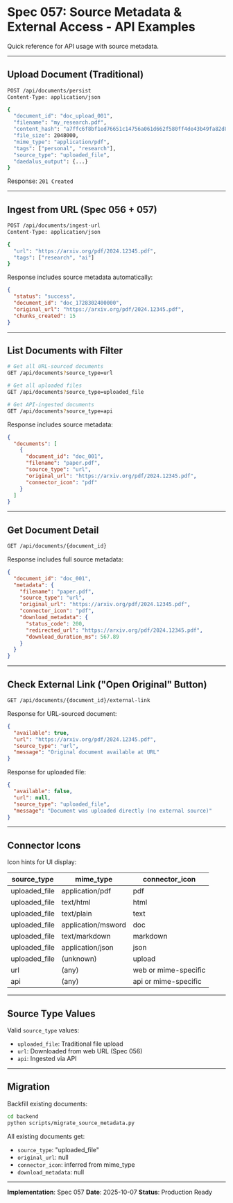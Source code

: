 # Spec 057: Source Metadata & External Access - API Examples

Quick reference for API usage with source metadata.

---

## Upload Document (Traditional)

```bash
POST /api/documents/persist
Content-Type: application/json

{
  "document_id": "doc_upload_001",
  "filename": "my_research.pdf",
  "content_hash": "a7ffc6f8bf1ed76651c14756a061d662f580ff4de43b49fa82d80a4b80f8434a",
  "file_size": 2048000,
  "mime_type": "application/pdf",
  "tags": ["personal", "research"],
  "source_type": "uploaded_file",
  "daedalus_output": {...}
}
```

Response: `201 Created`

---

## Ingest from URL (Spec 056 + 057)

```bash
POST /api/documents/ingest-url
Content-Type: application/json

{
  "url": "https://arxiv.org/pdf/2024.12345.pdf",
  "tags": ["research", "ai"]
}
```

Response includes source metadata automatically:
```json
{
  "status": "success",
  "document_id": "doc_1728302400000",
  "original_url": "https://arxiv.org/pdf/2024.12345.pdf",
  "chunks_created": 15
}
```

---

## List Documents with Filter

```bash
# Get all URL-sourced documents
GET /api/documents?source_type=url

# Get all uploaded files
GET /api/documents?source_type=uploaded_file

# Get API-ingested documents
GET /api/documents?source_type=api
```

Response includes source metadata:
```json
{
  "documents": [
    {
      "document_id": "doc_001",
      "filename": "paper.pdf",
      "source_type": "url",
      "original_url": "https://arxiv.org/pdf/2024.12345.pdf",
      "connector_icon": "pdf"
    }
  ]
}
```

---

## Get Document Detail

```bash
GET /api/documents/{document_id}
```

Response includes full source metadata:
```json
{
  "document_id": "doc_001",
  "metadata": {
    "filename": "paper.pdf",
    "source_type": "url",
    "original_url": "https://arxiv.org/pdf/2024.12345.pdf",
    "connector_icon": "pdf",
    "download_metadata": {
      "status_code": 200,
      "redirected_url": "https://arxiv.org/pdf/2024.12345.pdf",
      "download_duration_ms": 567.89
    }
  }
}
```

---

## Check External Link ("Open Original" Button)

```bash
GET /api/documents/{document_id}/external-link
```

Response for URL-sourced document:
```json
{
  "available": true,
  "url": "https://arxiv.org/pdf/2024.12345.pdf",
  "source_type": "url",
  "message": "Original document available at URL"
}
```

Response for uploaded file:
```json
{
  "available": false,
  "url": null,
  "source_type": "uploaded_file",
  "message": "Document was uploaded directly (no external source)"
}
```

---

## Connector Icons

Icon hints for UI display:

| source_type | mime_type | connector_icon |
|-------------|-----------|----------------|
| uploaded_file | application/pdf | pdf |
| uploaded_file | text/html | html |
| uploaded_file | text/plain | text |
| uploaded_file | application/msword | doc |
| uploaded_file | text/markdown | markdown |
| uploaded_file | application/json | json |
| uploaded_file | (unknown) | upload |
| url | (any) | web or mime-specific |
| api | (any) | api or mime-specific |

---

## Source Type Values

Valid `source_type` values:

- `uploaded_file`: Traditional file upload
- `url`: Downloaded from web URL (Spec 056)
- `api`: Ingested via API

---

## Migration

Backfill existing documents:

```bash
cd backend
python scripts/migrate_source_metadata.py
```

All existing documents get:
- `source_type`: "uploaded_file"
- `original_url`: null
- `connector_icon`: inferred from mime_type
- `download_metadata`: null

---

**Implementation**: Spec 057
**Date**: 2025-10-07
**Status**: Production Ready
